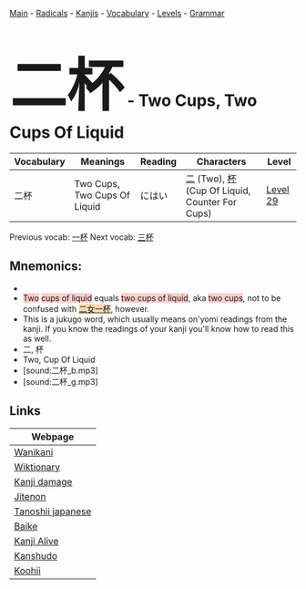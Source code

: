 <style> bigfont {font-size: 100px}</style>
[Main](../README.md) -
[Radicals](../radicals.md) -
[Kanjis](../kanjis.md) -
[Vocabulary](../vocabulary.md) -
[Levels](../levels.md) -
[Grammar](../grammar.md)
# <bigfont> 二杯</bigfont> - Two Cups, Two Cups Of Liquid 

| Vocabulary | Meanings | Reading | Characters | Level |
| --- | --- | --- | --- | --- |
| 二杯 | Two Cups, Two Cups Of Liquid | にはい |  [二](../kanjis/二.md) (Two), [杯](../kanjis/杯.md) (Cup Of Liquid, Counter For Cups) | [Level 29](../levels/wk_level29.md) |

Previous vocab: [一杯](一杯.md) Next vocab: [三杯](三杯.md) 

## Mnemonics:

* 
* <span style="background-color:#ffcccb"> Two</span> <span style="background-color:#ffcccb"> cups of liquid</span> equals <span style="background-color:#ffcccb"> two cups of liquid</span>, aka <span style="background-color:#ffcccb"> two cups</span>, not to be confused with <span style="background-color:#fed8b1"> [二女一杯](https://jisho.org/search/二女一杯)</span>, however.
* This is a jukugo word, which usually means on'yomi readings from the kanji. If you know the readings of your kanji you'll know how to read this as well.
* 二, 杯
* Two, Cup Of Liquid
* [sound:二杯_b.mp3]
* [sound:二杯_g.mp3]


## Links 

| Webpage |
| --- |
| [Wanikani          ](https://www.wanikani.com/kanji/二杯) |
| [Wiktionary        ](https://en.wiktionary.org/wiki/二杯) |
| [Kanji damage      ](http://www.kanjidamage.com/kanji/search?utf8=✓&q=二杯) |
| [Jitenon           ](https://jitenon.com/kanji/二杯) |
| [Tanoshii japanese ](https://www.tanoshiijapanese.com/dictionary/kanji.cfm?k=二杯) |
| [Baike             ](https://baike.baidu.com/item/二杯) |
| [Kanji Alive       ](https://app.kanjialive.com/二杯) |
| [Kanshudo          ](https://www.kanshudo.com/searchmn?q=二杯) |
| [Koohii            ](https://kanji.koohii.com/study/kanji/二杯) |
